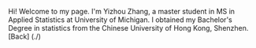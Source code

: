 Hi! Welcome to my page. I'm Yizhou Zhang, a master student in MS in Applied Statistics at University of Michigan. I obtained my Bachelor's Degree in statistics from the Chinese University of Hong Kong, Shenzhen. [Back] (./)
